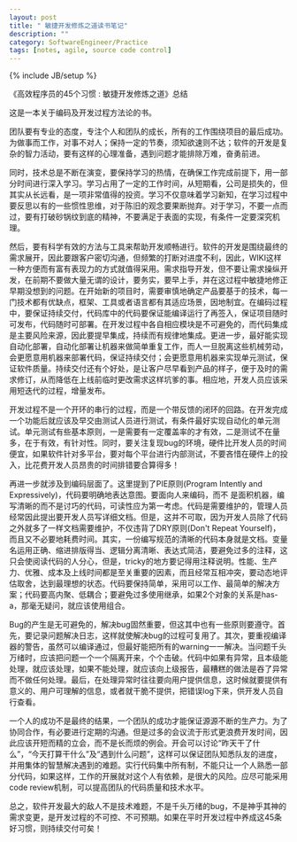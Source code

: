 ```yaml
---
layout: post
title: " 敏捷开发修炼之道读书笔记"
description: ""
category: SoftwareEngineer/Practice
tags: [notes, agile, source code control]
---
```

{% include JB/setup %}

《高效程序员的45个习惯 : 敏捷开发修炼之道》总结

这是一本关于编码及开发过程方法论的书。

团队要有专业的态度，专注个人和团队的成长，所有的工作围绕项目的最后成功。为做事而工作，对事不对人；保持一定的节奏，须知欲速则不达；软件的开发是复杂的智力活动，要有这样的心理准备，遇到问题才能排除万难，奋勇前进。

同时，技术总是不断在演变，要保持学习的热情，在确保工作完成前提下，用一部分时间进行深入学习。学习占用了一定的工作时间，从短期看，公司是损失的，但其实从长远看，是一项非常值得的投资。学习不仅意味着学习新知，在学习过程中要反思以有的一些惯性思维，对于陈旧的观念要果断抛弃。对于学习，不要一点而过，要有打破砂锅纹到底的精神，不要满足于表面的实现，有条件一定要深究机理。

然后，要有科学有效的方法与工具来帮助开发顺畅进行。软件的开发是围绕最终的需求展开，因此要跟客户密切沟通，但频繁的打断对进度不利，因此，WIKI这样一种方便而有富有表现力的方式就值得采用。需求指导开发，但不要让需求操纵开发，在前期不要做大量无谓的设计，要务实，要早上手，并在这过程中敏捷地修正早期没想到的问题。在开始新的项目时，需要审慎地确定产品要基于的技术，每一门技术都有优缺点，框架、工具或者语言都有其适应场景，因地制宜。在编码过程中，要保证持续交付，代码库中的代码要保证能编译运行了再签入，保证项目随时可发布，代码随时可部署。在开发过程中各自相应模块是不可避免的，而代码集成是主要风险来源，因此要提早集成，持续而有规律地集成。更进一步，最好能实现自动化部署，自动化部署让机器来做简单重复工作，而人一旦脱离这些机械劳动，会更愿意用机器来部署代码，保证持续交付；会更愿意用机器来实现单元测试，保证软件质量。持续交付还有个好处，是让客户尽早看到产品的样子，便于及时的需求修订，从而降低在上线前临时更改需求这样坑爹的事。相应地，开发人员应该采用短迭代的过程，增量发布。

开发过程不是一个开环的串行的过程，而是一个带反馈的闭环的回路。在开发完成一个功能后就应该及早交由测试人员进行测试，有条件最好实现自动化的单元测试。单元测试有些基本原则，一是需要有一定覆盖率的才有效，二是测试不在量多，在于有效，有针对性。同时，要关注复现bug的环境，硬件比开发人员的时间便宜，如果软件针对多平台，要对每个平台进行内部测试，不要吝惜在硬件上的投入，比花费开发人员昂贵的时间排错要合算得多！

再进一步就涉及到编码层面了。这里提到了PIE原则(Program Intently and Expressively)，代码要明确地表达意图。要面向人来编码，而不 是面积机器，编写清晰的而不是讨巧的代码，可读性应为第一考虑。代码是需要维护的，管理人员经常因此提出要开发人员写详细文档。但是，这并不可取，因为开发人员除了代码之外就多了一样文档需要维护，不仅违背了DRY原则(Don't Repeat Yourself)，而且又不必要地耗费时间。其实，一份编写规范的清晰的代码本身就是文档。变量名运用正确、缩进排版得当、逻辑分离清晰、表达式简洁，要避免过多的注释，这只会使阅读代码的人分心，但是，tricky的地方要记得用注释说明。性能、生产力、优雅、成本及上线时间都是至关重要的因素，而且经常互相冲突，要动态地评估取舍，达到最理想的状态。代码要保持简单，采用可以工作、最简单的解决方案；代码要高内聚、低耦合；要避免过多使用继承，如果2个对象的关系是has-a，那毫无疑问，就应该使用组合。

Bug的产生是无可避免的，解决bug固然重要，但这其中也有一些原则要遵守。首先，要记录问题解决日志，这样就使解决bug的过程可复用了。其次，要重视编译器的警告，虽然可以编译通过，但最好能把所有的warning一一解决。当问题千头万绪时，应该把问题一个一个隔离开来，个个击破。代码中如果有异常，且本级能处理，就应该处理，如果不能处理，就应该向上级报告，最糟糕的做法是吞了异常而不做任何处理。最后，在处理异常时往往要向用户提供信息，这时候就要提供有意义的、用户可理解的信息，或者就干脆不提供，把错误log下来，供开发人员自行查看。

一个人的成功不是最终的结果，一个团队的成功才能保证源源不断的生产力。为了协同合作，有必要进行定期的沟通。但是过多的会议流于形式更浪费开发时间，因此应该开短而精的立会，而不是长而烦的例会。开会可以讨论“昨天干了什么”，“今天打算干什么”及“遇到什么问题”，这样可以保证团队知悉队友的进度，并用集体的智慧解决遇到的难题。实行代码集中所有制，不能只让一个人熟悉一部分代码，如果这样，工作的开展就对这个人有依赖，是很大的风险。应尽可能采用code review机制，可以提高团队的代码质量和技术水平。

总之，软件开发最大的敌人不是技术难题，不是千头万绪的bug，不是神乎其神的需求变更，是开发过程的不可控、不可预期。如果在平时开发过程中养成这45条好习惯，则持续交付可矣！